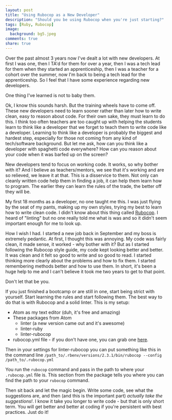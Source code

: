 ```yaml
---
layout: post
title: "Using Rubocop as a New Developer"
description: "Should you be using Rubocop when you're just starting?"
tags: [Ruby, Rubocop]
image:
  background: bg5.jpeg
comments: true
share: true
---
```


Over the past almost 3 years now I've dealt a lot with new developers. At first I was one, then I TA'd for them for over a year, then I was a tech lead for them when they started an apprenticeship, then I was a teacher for a cohort over the summer, now I'm back to being a tech lead for the apprenticeship. So I feel that I have some experience regarding new developers.

One thing I've learned is not to baby them.

Ok, I know this sounds harsh. But the training wheels have to come off. These new developers need to learn sooner rather than later how to write clean, easy to reason about code. For their own sake, they must learn to do this. I think too often teachers are too caught up with helping the students learn to think like a developer that we forget to teach them to write code like a developer. Learning to think like a developer is probably the biggest and hardest step, especially for those not coming from any kind of tech/software background. But let me ask, how can you think like a developer with spaghetti code everywhere? How can you reason about your code when it was barfed up on the screen?

New developers tend to focus on working code. It works, so why bother with it? And I believe as teachers/mentors, we see that it's working and are so relieved, we leave it at that. This is a disservice to them. Not only can cleanly written code help them in finding a job, it can help them learn how to program. The earlier they can learn the rules of the trade, the better off they will be.

My first 18 months as a developer, no one taught me this. I was just flying by the seat of my pants, making up my own styles, trying my best to learn how to write clean code. I didn't know about this thing called [Rubocop](https://github.com/bbatsov/rubocop). I heard of "linting" but no one really told me what is was and so it didn't seem important enough for me to look up.

How I wish I had. I started a new job back in September and my boss is extremely pedantic. At first, I thought this was annoying. My code was fairly clean, it made sense, it worked - why bother with it? But as I started following the Rubocop style guide, my code kept looking better and better. It was clean and it felt so good to write and so good to read. I started thinking more clearly about the problems and how to fix them. I started remembering methods better and how to use them. In short, it's been a huge help to me and I can't believe it took me two years to get to that point.

Don't let that be you.

If you just finished a bootcamp or are still in one, start being strict with yourself. Start learning the rules and start following them. The best way to do that is with Rubocop and a solid linter. This is my setup:

* Atom as my text editor (duh, it's free and amazing)
* These packages from Atom
  * linter (a new version came out and it's awesome)
  * linter-ruby
  * linter-rubocop
* rubocop.yml file - if you don't have one, you can grab one [here](https://gist.github.com/trevordjones/c1978320b5e1afecc92a49d510c8b2fe).

Then in your settings for linter-rubocop you can put something like this in the command line `/path_to/.rbenv/versions/2.3.1/bin/rubocop --config /path_to/.rubocop.yml`

You run the `rubocop` command and pass in the path to where your `.rubocop.yml` file is. This section from the package tells you where you can find the path to your `rubocop` command.

Then sit back and let the magic begin. Write some code, see what the suggestions are, and then (and this is the important part) *actually take the suggestions!*. I know it take you longer to write code - but that is only short term. You will get better and better at coding if you're persistent with best practices. Just do it!
